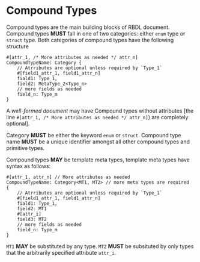 # Compound Types

Compound types are the main building blocks of RBDL document. Compound types **MUST** fall in one of two categories: either `enum` type or `struct` type. Both categories of compound types have the following structure

```rust,ignore
#[attr_1, /* More attributes as needed */ attr_n]
CompoundTypeName: Category {
    // Atrributes are optional unless required by `Type_1`
    #[field1_attr_1, field1_attr_n]
    fiald1: Type_1,
    field2: MetaType_2<Type_n>
    // more fields as needed
    field_n: Type_m
}
```

A *well-formed document* may have Compound types without attributes [the line `#[attr_1, /* More attributes as needed */ attr_n]`) are completely optional].

Category **MUST** be either the keyword `enum` or `struct`. Compound type name **MUST** be a unique identifier amongst all other compound types and primitive types.

Compound types **MAY** be template meta types, template meta types have syntax as follows:

```rust,ignore
#[attr_1, attr_n] // More attributes as needed
CompoundTypeName: Category<MT1, MT2> // more meta types are required
{
    // Atrributes are optional unless required by `Type_1`
    #[field1_attr_1, field1_attr_n]
    fiald1: Type_1,
    field2: MT1
    #[attr_i]
    field3: MT2
    // more fields as needed
    field_n: Type_m
}
```
`MT1` **MAY** be substituted by any type. `MT2` **MUST** be subsituted by only types that the
arbitrarily specified attribute `attr_i`.
